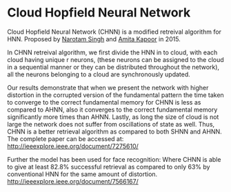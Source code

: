 # Cloud Hopfield Neural Network
Cloud Hopfield Neural Network (CHNN) is a modified retreival algorithm for HNN. Proposed by [Narotam Singh](https://github.com/narotamsingh) and [Amita Kapoor](http://www.dramitakapoor.com) in 2015.

In CHNN retreival algorithm, we first divide the HNN in to cloud, with each cloud having unique r neurons, (these neurons can be assigned to the cloud in a sequential manner or they can be distributed throughout the network), all the neurons belonging to a cloud are synchronously updated. 

Our results demonstrate that when we present the network with higher distortion in the corrupted version of the fundamental pattern the time taken to converge to the correct fundamental memory for CHNN is less as compared to AHNN, also it converges to the correct fundamental memory significantly more times than AHNN. Lastly, as long the size of cloud is not large the network does not suffer from oscillations of state as well. Thus, CHNN is a better retrieval algorithm as compared to both SHNN and AHNN. 
The complete paper can be accessed at: <http://ieeexplore.ieee.org/document/7275610/>

Further the model has been used for face recognition: Where CHNN is able to give at least 82.8% successful retrieval as compared to only 63% by conventional HNN for the same amount of distortion. <http://ieeexplore.ieee.org/document/7566167/>


